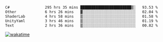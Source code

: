 <!--START_SECTION:waka-->

```txt
C#                295 hrs 35 mins ███████████████████████▒░   93.53 %
Other             6 hrs 26 mins   ▓░░░░░░░░░░░░░░░░░░░░░░░░   02.04 %
ShaderLab         4 hrs 58 mins   ▒░░░░░░░░░░░░░░░░░░░░░░░░   01.58 %
UnityYaml         3 hrs 46 mins   ▒░░░░░░░░░░░░░░░░░░░░░░░░   01.19 %
Text              2 hrs 36 mins   ▒░░░░░░░░░░░░░░░░░░░░░░░░   00.82 %
```

<!--END_SECTION:waka-->
[![wakatime](https://wakatime.com/badge/user/6c2f442e-41b4-42e3-bc06-d5d8203ad1da.svg)](https://wakatime.com/@6c2f442e-41b4-42e3-bc06-d5d8203ad1da)
